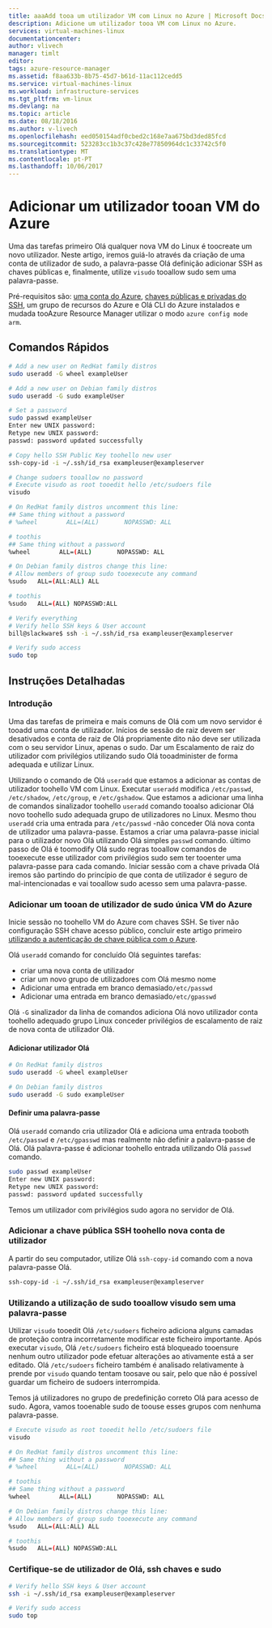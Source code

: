 ```yaml
---
title: aaaAdd tooa um utilizador VM com Linux no Azure | Microsoft Docs
description: Adicione um utilizador tooa VM com Linux no Azure.
services: virtual-machines-linux
documentationcenter: 
author: vlivech
manager: timlt
editor: 
tags: azure-resource-manager
ms.assetid: f8aa633b-8b75-45d7-b61d-11ac112cedd5
ms.service: virtual-machines-linux
ms.workload: infrastructure-services
ms.tgt_pltfrm: vm-linux
ms.devlang: na
ms.topic: article
ms.date: 08/18/2016
ms.author: v-livech
ms.openlocfilehash: eed050154adf0cbed2c168e7aa675bd3ded85fcd
ms.sourcegitcommit: 523283cc1b3c37c428e77850964dc1c33742c5f0
ms.translationtype: MT
ms.contentlocale: pt-PT
ms.lasthandoff: 10/06/2017
---
```

# <a name="add-a-user-tooan-azure-vm"></a>Adicionar um utilizador tooan VM do Azure
Uma das tarefas primeiro Olá qualquer nova VM do Linux é toocreate um novo utilizador.  Neste artigo, iremos guiá-lo através da criação de uma conta de utilizador de sudo, a palavra-passe Olá definição adicionar SSH as chaves públicas e, finalmente, utilize `visudo` tooallow sudo sem uma palavra-passe.

Pré-requisitos são: [uma conta do Azure](https://azure.microsoft.com/pricing/free-trial/), [chaves públicas e privadas do SSH](mac-create-ssh-keys.md?toc=%2fazure%2fvirtual-machines%2flinux%2ftoc.json), um grupo de recursos do Azure e Olá CLI do Azure instalados e mudada tooAzure Resource Manager utilizar o modo `azure config mode arm`.

## <a name="quick-commands"></a>Comandos Rápidos
```bash
# Add a new user on RedHat family distros
sudo useradd -G wheel exampleUser

# Add a new user on Debian family distros
sudo useradd -G sudo exampleUser

# Set a password
sudo passwd exampleUser
Enter new UNIX password:
Retype new UNIX password:
passwd: password updated successfully

# Copy hello SSH Public Key toohello new user
ssh-copy-id -i ~/.ssh/id_rsa exampleuser@exampleserver

# Change sudoers tooallow no password
# Execute visudo as root tooedit hello /etc/sudoers file
visudo

# On RedHat family distros uncomment this line:
## Same thing without a password
# %wheel        ALL=(ALL)       NOPASSWD: ALL

# toothis
## Same thing without a password
%wheel        ALL=(ALL)       NOPASSWD: ALL

# On Debian family distros change this line:
# Allow members of group sudo tooexecute any command
%sudo   ALL=(ALL:ALL) ALL

# toothis
%sudo   ALL=(ALL) NOPASSWD:ALL

# Verify everything
# Verify hello SSH keys & User account
bill@slackware$ ssh -i ~/.ssh/id_rsa exampleuser@exampleserver

# Verify sudo access
sudo top
```

## <a name="detailed-walkthrough"></a>Instruções Detalhadas
### <a name="introduction"></a>Introdução
Uma das tarefas de primeira e mais comuns de Olá com um novo servidor é tooadd uma conta de utilizador.  Inícios de sessão de raiz devem ser desativados e conta de raiz de Olá propriamente dito não deve ser utilizada com o seu servidor Linux, apenas o sudo.  Dar um Escalamento de raiz do utilizador com privilégios utilizando sudo Olá tooadminister de forma adequada e utilizar Linux.

Utilizando o comando de Olá `useradd` que estamos a adicionar as contas de utilizador toohello VM com Linux.  Executar `useradd` modifica `/etc/passwd`, `/etc/shadow`, `/etc/group`, e `/etc/gshadow`.  Que estamos a adicionar uma linha de comandos sinalizador toohello `useradd` comando tooalso adicionar Olá novo toohello sudo adequada grupo de utilizadores no Linux.  Mesmo thou `useradd` cria uma entrada para `/etc/passwd` -não conceder Olá nova conta de utilizador uma palavra-passe.  Estamos a criar uma palavra-passe inicial para o utilizador novo Olá utilizando Olá simples `passwd` comando.  último passo de Olá é toomodify Olá sudo regras tooallow comandos de tooexecute esse utilizador com privilégios sudo sem ter tooenter uma palavra-passe para cada comando.  Iniciar sessão com a chave privada Olá iremos são partindo do princípio de que conta de utilizador é seguro de mal-intencionadas e vai tooallow sudo acesso sem uma palavra-passe.  

### <a name="adding-a-single-sudo-user-tooan-azure-vm"></a>Adicionar um tooan de utilizador de sudo única VM do Azure
Inicie sessão no toohello VM do Azure com chaves SSH.  Se tiver não configuração SSH chave acesso público, concluir este artigo primeiro [utilizando a autenticação de chave pública com o Azure](http://link.to/article).  

Olá `useradd` comando for concluído Olá seguintes tarefas:

* criar uma nova conta de utilizador
* criar um novo grupo de utilizadores com Olá mesmo nome
* Adicionar uma entrada em branco demasiado`/etc/passwd`
* Adicionar uma entrada em branco demasiado`/etc/gpasswd`

Olá `-G` sinalizador da linha de comandos adiciona Olá novo utilizador conta toohello adequado grupo Linux conceder privilégios de escalamento de raiz de nova conta de utilizador Olá.

#### <a name="add-hello-user"></a>Adicionar utilizador Olá
```bash
# On RedHat family distros
sudo useradd -G wheel exampleUser

# On Debian family distros
sudo useradd -G sudo exampleUser
```

#### <a name="set-a-password"></a>Definir uma palavra-passe
Olá `useradd` comando cria utilizador Olá e adiciona uma entrada tooboth `/etc/passwd` e `/etc/gpasswd` mas realmente não definir a palavra-passe de Olá.  Olá palavra-passe é adicionar toohello entrada utilizando Olá `passwd` comando.

```bash
sudo passwd exampleUser
Enter new UNIX password:
Retype new UNIX password:
passwd: password updated successfully
```

Temos um utilizador com privilégios sudo agora no servidor de Olá.

### <a name="add-your-ssh-public-key-toohello-new-user-account"></a>Adicionar a chave pública SSH toohello nova conta de utilizador
A partir do seu computador, utilize Olá `ssh-copy-id` comando com a nova palavra-passe Olá.

```bash
ssh-copy-id -i ~/.ssh/id_rsa exampleuser@exampleserver
```

### <a name="using-visudo-tooallow-sudo-usage-without-a-password"></a>Utilizando a utilização de sudo tooallow visudo sem uma palavra-passe
Utilizar `visudo` tooedit Olá `/etc/sudoers` ficheiro adiciona alguns camadas de proteção contra incorretamente modificar este ficheiro importante.  Após executar `visudo`, Olá `/etc/sudoers` ficheiro está bloqueado tooensure nenhum outro utilizador pode efetuar alterações ao ativamente está a ser editado.  Olá `/etc/sudoers` ficheiro também é analisado relativamente à prende por `visudo` quando tentam toosave ou sair, pelo que não é possível guardar um ficheiro de sudoers interrompida.

Temos já utilizadores no grupo de predefinição correto Olá para acesso de sudo.  Agora, vamos tooenable sudo de toouse esses grupos com nenhuma palavra-passe.

```bash
# Execute visudo as root tooedit hello /etc/sudoers file
visudo

# On RedHat family distros uncomment this line:
## Same thing without a password
# %wheel        ALL=(ALL)       NOPASSWD: ALL

# toothis
## Same thing without a password
%wheel        ALL=(ALL)       NOPASSWD: ALL

# On Debian family distros change this line:
# Allow members of group sudo tooexecute any command
%sudo   ALL=(ALL:ALL) ALL

# toothis
%sudo   ALL=(ALL) NOPASSWD:ALL
```

### <a name="verify-hello-user-ssh-keys-and-sudo"></a>Certifique-se de utilizador de Olá, ssh chaves e sudo
```bash
# Verify hello SSH keys & User account
ssh -i ~/.ssh/id_rsa exampleuser@exampleserver

# Verify sudo access
sudo top
```
